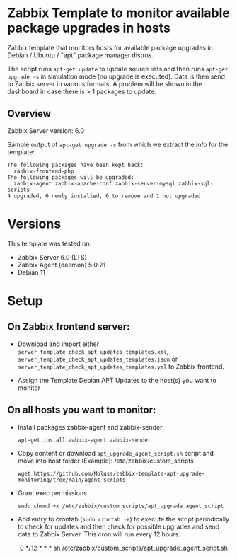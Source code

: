 # Zabbix Template to monitor available package upgrades in hosts
Zabbix template that monitors hosts for available package upgrades in Debian / Ubuntu / "apt" package manager distros. 

The script runs `apt-get update` to update source lists and then runs `apt-get upgrade -s` in simulation mode (no upgrade is executed). Data is then send to Zabbix server in various formats. A problem will be shown in the dashboard in case there is > 1 packages to update. 

## Overview
Zabbix Server version: 6.0

Sample output of `apt-get upgrade -s` from which we extract the info for the template:

    The following packages have been kept back:
      zabbix-frontend-php
    The following packages will be upgraded:
      zabbix-agent zabbix-apache-conf zabbix-server-mysql zabbix-sql-scripts
    4 upgraded, 0 newly installed, 0 to remove and 1 not upgraded.

# Versions 
This template was tested on:

- Zabbix Server 6.0 (LTS)
- Zabbix Agent (daemon) 5.0.21
- Debian 11

# Setup

## On Zabbix frontend server:
- Download and import either `server_template_check_apt_updates_templates.xml`, `server_template_check_apt_updates_templates.json` or `server_template_check_apt_updates_templates.yml` to Zabbix frontend.

- Assign the Template Debian APT Updates to the host(s) you want to monitor

## On all hosts you want to monitor:
- Install packages zabbix-agent and zabbix-sender:

     `apt-get install zabbix-agent zabbix-sender`

- Copy content or download `apt_upgrade_agent_script.sh` script and move into host folder (Example): /etc/zabbix/custom_scripts

	 `wget https://github.com/Moluss/zabbix-template-apt-upgrade-monitoring/tree/main/agent_scripts` 
 
- Grant exec permissions 

     `sudo chmod +x /etc/zabbix/custom_scripts/apt_upgrade_agent_script`

- Add entry to crontab (`sudo crontab -e`) to execute the script periodically to check for updates and then check for possible upgrades and send data to Zabbix Server. This cron will run every 12 hours:

     `0 */12 * * * sh /etc/zabbix/custom_scripts/apt_upgrade_agent_script.sh 
